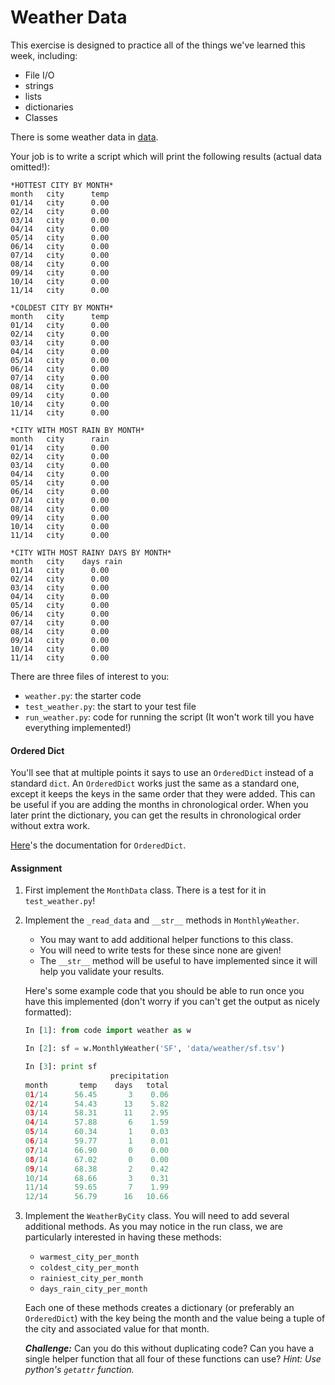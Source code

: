 # Weather Data

This exercise is designed to practice all of the things we've learned this week, including:

* File I/O
* strings
* lists
* dictionaries
* Classes

There is some weather data in [data](data).

Your job is to write a script which will print the following results (actual data omitted!):

```
*HOTTEST CITY BY MONTH*
month   city      temp
01/14   city      0.00
02/14   city      0.00
03/14   city      0.00
04/14   city      0.00
05/14   city      0.00
06/14   city      0.00
07/14   city      0.00
08/14   city      0.00
09/14   city      0.00
10/14   city      0.00
11/14   city      0.00

*COLDEST CITY BY MONTH*
month   city      temp
01/14   city      0.00
02/14   city      0.00
03/14   city      0.00
04/14   city      0.00
05/14   city      0.00
06/14   city      0.00
07/14   city      0.00
08/14   city      0.00
09/14   city      0.00
10/14   city      0.00
11/14   city      0.00

*CITY WITH MOST RAIN BY MONTH*
month   city      rain
01/14   city      0.00
02/14   city      0.00
03/14   city      0.00
04/14   city      0.00
05/14   city      0.00
06/14   city      0.00
07/14   city      0.00
08/14   city      0.00
09/14   city      0.00
10/14   city      0.00
11/14   city      0.00

*CITY WITH MOST RAINY DAYS BY MONTH*
month   city    days rain
01/14   city      0.00
02/14   city      0.00
03/14   city      0.00
04/14   city      0.00
05/14   city      0.00
06/14   city      0.00
07/14   city      0.00
08/14   city      0.00
09/14   city      0.00
10/14   city      0.00
11/14   city      0.00
```

There are three files of interest to you:

* `weather.py`: the starter code
* `test_weather.py`: the start to your test file
* `run_weather.py`: code for running the script (It won't work till you have everything implemented!)

#### Ordered Dict

You'll see that at multiple points it says to use an `OrderedDict` instead of a standard `dict`. An `OrderedDict` works just the same as a standard one, except it keeps the keys in the same order that they were added. This can be useful if you are adding the months in chronological order. When you later print the dictionary, you can get the results in chronological order without extra work.

[Here](https://docs.python.org/2/library/collections.html#collections.OrderedDict)'s the documentation for `OrderedDict`.

#### Assignment

1. First implement the `MonthData` class. There is a test for it in `test_weather.py`!

2. Implement the `_read_data` and `__str__` methods in `MonthlyWeather`.

    * You may want to add additional helper functions to this class.
    * You will need to write tests for these since none are given!
    * The `__str__` method will be useful to have implemented since it will help you validate your results.
    
    Here's some example code that you should be able to run once you have this implemented (don't worry if you can't get the output as nicely formatted):

    ```python
    In [1]: from code import weather as w

    In [2]: sf = w.MonthlyWeather('SF', 'data/weather/sf.tsv')

    In [3]: print sf
                       precipitation
    month       temp    days   total
    01/14      56.45       3    0.06
    02/14      54.43      13    5.82
    03/14      58.31      11    2.95
    04/14      57.88       6    1.59
    05/14      60.34       1    0.03
    06/14      59.77       1    0.01
    07/14      66.90       0    0.00
    08/14      67.02       0    0.00
    09/14      68.38       2    0.42
    10/14      68.66       3    0.31
    11/14      59.65       7    1.99
    12/14      56.79      16   10.66
    ```

3. Implement the `WeatherByCity` class. You will need to add several additional methods. As you may notice in the run class, we are particularly interested in having these methods:

    * `warmest_city_per_month`
    * `coldest_city_per_month`
    * `rainiest_city_per_month`
    * `days_rain_city_per_month`
    
    Each one of these methods creates a dictionary (or preferably an `OrderedDict`) with the key being the month and the value being a tuple of the city and associated value for that month.

    ***Challenge:*** Can you do this without duplicating code? Can you have a single helper function that all four of these functions can use? *Hint: Use python's `getattr` function.*

